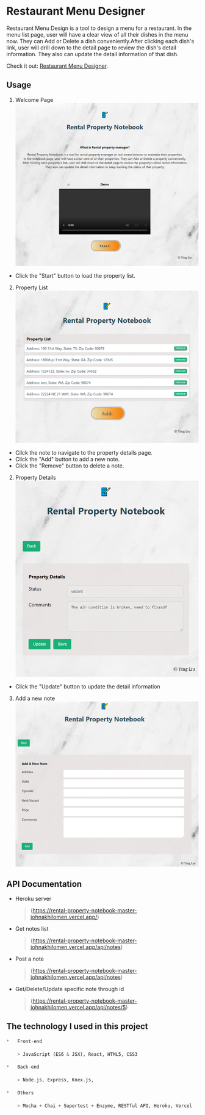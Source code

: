 # Restaurant Menu Designer

Restaurant Menu Design is a tool to design a menu for a restaurant.
In the menu list page, user will have a clear view of all their dishes in the menu now. They can Add or Delete a dish conveniently.After clicking each dish's link, user will drill down to the detail page to review the dish's detail information. They also can update the detail information of that dish.

Check it out: [Restaurant Menu Designer](https://rental-property-notebook-master-johnakhilomen.vercel.app/).

## Usage
1. Welcome Page
![Welcome page](/src/images/Welcome.png)
-   Click the "Start" button to load the property list.

2. Property List
![Property List](/src/images/PropertyList.png)
-   Cilck the note to navigate to the property details page.
-   Click the "Add" button to add a new note.
-   Click the "Remove" button to delete a note.

2. Property Details
![Add a new note](/src/images/Update.png)
-   Click the "Update" button to update the detail information

3. Add a new note
![Add a new note](/src/images/Add.png)

## API Documentation
-   Heroku server
    > (https://rental-property-notebook-master-johnakhilomen.vercel.app/)
-   Get notes list
    > (https://rental-property-notebook-master-johnakhilomen.vercel.app/api/notes)
-   Post a note
    > (https://rental-property-notebook-master-johnakhilomen.vercel.app/api/notes)
-   Get/Delete/Update specific note through id
    > (https://rental-property-notebook-master-johnakhilomen.vercel.app/api/notes/5)

## The technology I used in this project
```python
*   Front-end

    > JavaScript (ES6 & JSX), React, HTML5, CSS3

*   Back-end

    > Node.js, Express, Knex.js,  

*   Others

    > Mocha + Chai + Supertest + Enzyme, RESTful API, Heroku, Vercel

```
